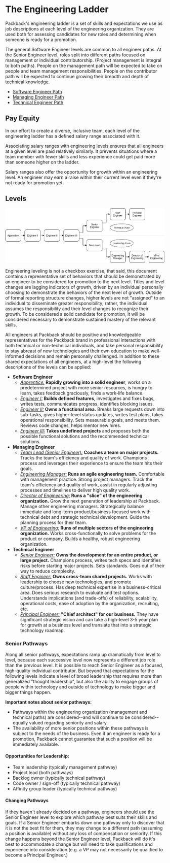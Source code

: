 # The Engineering Ladder

Packback's engineering ladder is a set of skills and expectations we use as job descriptions at each level of the engineering organization. They are used both for assessing candidates for new roles and determining when someone is ready for a promotion.

The general Software Engineer levels are common to all engineer paths. At the Senior Engineer level, roles split into different paths focused on management or individual contributorship. (Project management is integral to both paths). People on the management path will be expected to take on people and team management responsibilities. People on the contributor path will be expected to continue growing their breadth and depth of technical knowledge.

* [Software Engineer Path](software-engineer.md)
* [Managing Engineer Path](managing-engineer.md)
* [Technical Engineer Path](technical-engineer.md)

## Pay Equity

In our effort to create a diverse, inclusive team, each level of the engineering ladder has a defined salary range associated with it.

Associating salary ranges with engineering levels ensures that all engineers at a given level are paid relatively similarly. It prevents situations where a team member with fewer skills and less experience could get paid more than someone higher on the ladder.

Salary ranges also offer the opportunity for growth within an engineering level. An engineer may earn a raise within their current level even if they're not ready for promotion yet.

## Levels

![A visual representation of the sequencing engineering career pathway](career-pathways.drawio.png)

Engineering leveling is not a checkbox exercise, that said, this document contains a representative set of behaviors that should be demonstrated by an engineer to be considered for promotion to the next level. Titles and level changes are lagging indicators of growth, driven by an individual personally choosing to demonstrate the behaviors of the next level of growth. Outside of formal reporting structure changes, higher levels are not "assigned" to an individual to disseminate greater responsibility; rather, the individual assumes the responsibility and their level changes to recognize their growth. To be considered a solid candidate for promotion, it will be considered necessary to demonstrate sustained mastery of the relevant skills.

All engineers at Packback should be positive and knowledgeable representatives for the Packback brand in professional interactions with both technical or non-technical individuals, and take personal responsibility to stay abreast of new technologies and their own education to make well-informed decisions and remain personally challenged. In addition to these shared expectations of all engineers, at a high-level the following descriptions of the levels can be applied:

* **Software Engineer**
    * [*Apprentice:*](software-engineer.md#apprentice) **Rapidly growing into a solid engineer**, works on a predetermined project with more senior resources, is hungry to learn, takes feedback graciously, finds a work-life balance.
    * [*Engineer I:*](software-engineer.md#engineer-i) **Builds defined features**, investigates and fixes bugs, writes tests, communicates progress, identifies blocking issues.
    * [*Engineer II:*](software-engineer.md#engineer-ii) **Owns a functional area.** Breaks large requests down into sub-tasks, gives higher-level status updates, writes test plans, takes operational responsibility. Sets measurable goals, and meets them. Reviews code changes, helps mentor new hires.
    * [*Engineer III:*](software-engineer.md#engineer-iii) **Takes undefined projects** and proposes both the possible functional solutions and the recommended technical solutions.
* **Managing Engineer**
    * [*Team Lead (Senior Engineer):*](managing-engineer.md#team-lead-senior-engineer) **Coaches a team on major projects.** Tracks the team's efficiency and quality of work. Champions process and leverages their experience to ensure the team hits their goals.
    * [*Engineering Manager:*](managing-engineer.md#engineering-manager) **Runs an agile engineering team.** Comfortable with management practice. Strong project managers. Track the team's efficiency and quality of work, assist in regularly adjusting processes and timelines to deliver high quality work.
    * [*Director of Engineering:*](managing-engineer.md#director-of-engineering) **Runs a "slice" of the engineering organization.** Grow the next generation of leadership at Packback. Manage other engineering managers. Strategically balance immediate and long-term product/business focused work with technical debt and strategic technical development. Guide the planning process for their team.
    * [*VP of Engineering:*](managing-engineer.md#vp-of-engineering) **Runs of multiple sectors of the engineering organization.** Works cross-functionally to solve problems for the product or company. Builds a healthy, robust engineering organization.
* **Technical Engineer**
    * [*Senior Engineer:*](technical-engineer.md#senior-engineer) **Owns the development for an entire product, or large project.** Champions process, writes tech specs and identifies risks before starting major projects. Sets standards. Goes out of their way to reduce complexity.
    * [*Staff Engineer:*](technical-engineer.md#staff-engineer) **Owns cross-team shared projects.** Works with leadership to choose new technologies, and promote culture/process. Has deep technical expertise in a business-critical area. Does serious research to evaluate and test options. Understands implications (and trade-offs) of reliability, scalability, operational costs, ease of adoption by the organization, recruiting, etc.
    * [*Principal Engineer:*](technical-engineer.md#principal-engineer) **"Chief architect" for our business.** They have significant strategic vision and can take a high-level 3-5 year plan for growth at a business level and translate that into a strategic technology roadmap.

### Senior Pathways

Along all senior pathways, expectations ramp up dramatically from level to level, because each successive level now represents a different job role than the previous level. It is possible to reach Senior Engineer as a focused, high-quality individual contributor. But beyond that expectations for the following levels indicate a level of broad leadership that requires more than generalized "thought leadership", but also the ability to engage groups of people within technology and outside of technology to make bigger and bigger things happen.

**Important notes about senior pathways:**

* Pathways within the engineering organization (management and technical paths) are considered--and will continue to be considered--equally valued regarding seniority and salary.
* The availability of more senior positions within these pathways is subject to the needs of the business. Even if an engineer is ready for a promotion, Packback cannot guarantee that such a position will be immediately available.

#### Opportunities for Leadership:

* Team leadership (typically management pathway)
* Project lead (both pathways)
* Backlog owner (typically technical pathway)
* Code owner / sign-off (typically technical pathway)
* Affinity group leader (typically technical pathway)

#### Changing Pathways

If they haven't already decided on a pathway, engineers should use the Senior Engineer level to explore which pathway best suits their skills and goals. If a Senior Engineer embarks down one pathway only to discover that it is not the best fit for them, they may change to a different path (assuming a position is available) without any loss of compensation or seniority. If this change happens beyond the Senior Engineer level, Packback will do it's best to accommodate a change but will need to take qualifications and experience into consideration (e.g. a VP may not necessarily be qualified to become a Principal Engineer.)
